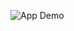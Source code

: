 
![App Demo](https://github.com/Kaif-Shariff/React-Simple-Calculator/assets/93507427/8b127d2b-1256-4eca-9140-1e93eeb7a7eb)
